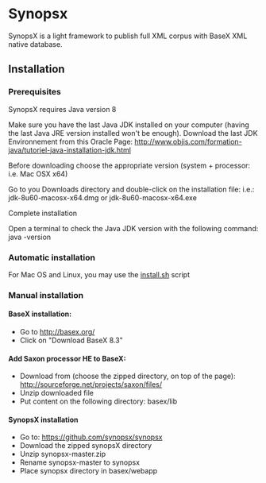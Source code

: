 # Synopsx


SynopsX is a light framework to publish full XML corpus with BaseX XML native database.

## Installation

### Prerequisites
SynopsX requires Java version 8

Make sure you have the last Java JDK installed on your computer (having the last Java JRE version installed won't be enough). Download the last JDK Environnement from this Oracle Page: http://www.objis.com/formation-java/tutoriel-java-installation-jdk.html

Before downloading choose the appropriate version (system + processor: i.e. Mac OSX x64)

Go to you Downloads directory and double-click on the installation file: i.e.: jdk-8u60-macosx-x64.dmg or jdk-8u60-macosx-x64.exe

Complete installation

Open a terminal to check the Java JDK version with the following command: java -version

### Automatic installation

For Mac OS and Linux, you may use the [install.sh](https://raw.githubusercontent.com/synopsx/synopsx/master/install.sh) script

### Manual installation

#### BaseX installation:

* Go to http://basex.org/
* Click on "Download BaseX 8.3"

#### Add Saxon processor HE to BaseX:
* Download from (choose the zipped directory, on top of the page): http://sourceforge.net/projects/saxon/files/
* Unzip downloaded file
* Put content on the following directory: basex/lib

#### SynopsX installation

* Go to: https://github.com/synopsx/synopsx
* Download the zipped synopsX directory
* Unzip synopsx-master.zip
* Rename synopsx-master to synopsx
* Place synopsx directory in basex/webapp
